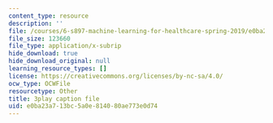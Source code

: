 ```yaml
---
content_type: resource
description: ''
file: /courses/6-s897-machine-learning-for-healthcare-spring-2019/e0ba23a713bc5a0e814080ae773e0d74_lLhfDSOwWtU.vtt
file_size: 123660
file_type: application/x-subrip
hide_download: true
hide_download_original: null
learning_resource_types: []
license: https://creativecommons.org/licenses/by-nc-sa/4.0/
ocw_type: OCWFile
resourcetype: Other
title: 3play caption file
uid: e0ba23a7-13bc-5a0e-8140-80ae773e0d74
---
```

